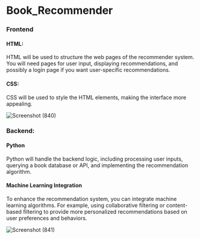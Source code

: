 # Book_Recommender
### Frontend

#### HTML:
HTML will be used to structure the web pages of the recommender system. You will need pages for user input, displaying recommendations, and possibly a login page if you want user-specific recommendations.

#### CSS:
CSS will be used to style the HTML elements, making the interface more appealing.

![Screenshot (840)](https://github.com/DISHA-TRIVEDI/Book_Recommender/assets/107933059/cd5bdca4-7329-4270-85e0-2469620bd434)

### Backend: 

#### Python

Python will handle the backend logic, including processing user inputs, querying a book database or API, and implementing the recommendation algorithm.

#### Machine Learning Integration

To enhance the recommendation system, you can integrate machine learning algorithms. For example, using collaborative filtering or content-based filtering to provide more personalized recommendations based on user preferences and behaviors.

![Screenshot (841)](https://github.com/DISHA-TRIVEDI/Book_Recommender/assets/107933059/d7ebbea2-f2c4-437a-b9db-6de6d4dc430e)

